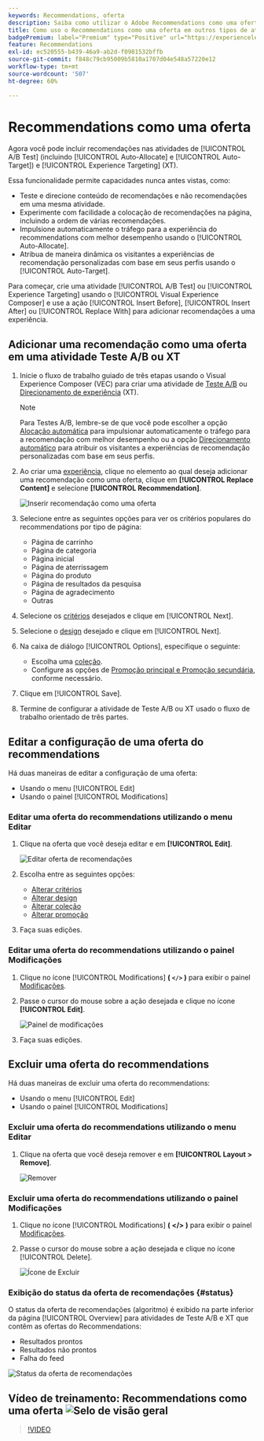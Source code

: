 ```yaml
---
keywords: Recommendations, oferta
description: Saiba como utilizar o Adobe Recommendations como uma oferta em atividades de Testes A/B (incluindo Alocação automática e Direcionamento automático) e Direcionamento de experiência (XT)
title: Como uso o Recommendations como uma oferta em outros tipos de atividade?
badgePremium: label="Premium" type="Positive" url="https://experienceleague.adobe.com/docs/target/using/introduction/intro.html?lang=en#premium newtab=true" tooltip="Consulte o que está incluído no Target Premium."
feature: Recommendations
exl-id: ec520555-b439-46a9-ab2d-f0981532bffb
source-git-commit: f848c79cb95009b5810a1707d04e548a57220e12
workflow-type: tm+mt
source-wordcount: '507'
ht-degree: 60%

---
```


# Recommendations como uma oferta

Agora você pode incluir recomendações nas atividades de [!UICONTROL A/B Test] (incluindo [!UICONTROL Auto-Allocate] e [!UICONTROL Auto-Target]) e [!UICONTROL Experience Targeting] (XT).

Essa funcionalidade permite capacidades nunca antes vistas, como:

* Teste e direcione conteúdo de recomendações e não recomendações em uma mesma atividade.
* Experimente com facilidade a colocação de recomendações na página, incluindo a ordem de várias recomendações.
* Impulsione automaticamente o tráfego para a experiência do recommendations com melhor desempenho usando o [!UICONTROL Auto-Allocate].
* Atribua de maneira dinâmica os visitantes a experiências de recomendação personalizadas com base em seus perfis usando o [!UICONTROL Auto-Target].

Para começar, crie uma atividade [!UICONTROL A/B Test] ou [!UICONTROL Experience Targeting] usando o [!UICONTROL Visual Experience Composer] e use a ação [!UICONTROL Insert Before], [!UICONTROL Insert After] ou [!UICONTROL Replace With] para adicionar recomendações a uma experiência.

## Adicionar uma recomendação como uma oferta em uma atividade Teste A/B ou XT

1. Inicie o fluxo de trabalho guiado de três etapas usando o Visual Experience Composer (VEC) para criar uma atividade de [Teste A/B](/help/main/c-activities/t-test-ab/t-test-create-ab/test-create-ab.md) ou [Direcionamento de experiência](/help/main/c-activities/t-experience-target/t-xt-create/xt-create.md) (XT).

   >[!NOTE]
   >
   >Para Testes A/B, lembre-se de que você pode escolher a opção [Alocação automática](/help/main/c-activities/automated-traffic-allocation/automated-traffic-allocation.md) para impulsionar automaticamente o tráfego para a recomendação com melhor desempenho ou a opção [Direcionamento automático](/help/main/c-activities/auto-target/auto-target-to-optimize.md) para atribuir os visitantes a experiências de recomendação personalizadas com base em seus perfis.

1. Ao criar uma [experiência](/help/main/c-experiences/c-visual-experience-composer/viztarget-options.md), clique no elemento ao qual deseja adicionar uma recomendação como uma oferta, clique em **[!UICONTROL Replace Content]** e selecione **[!UICONTROL Recommendation]**.

   ![Inserir recomendação como uma oferta](/help/main/c-recommendations/t-create-recs-activity/assets/recs-as-offer.png)

1. Selecione entre as seguintes opções para ver os critérios populares do recommendations por tipo de página:

   * Página de carrinho
   * Página de categoria
   * Página inicial
   * Página de aterrissagem
   * Página do produto
   * Página de resultados da pesquisa
   * Página de agradecimento
   * Outras

1. Selecione os [critérios](/help/main/c-recommendations/c-algorithms/algorithms.md) desejados e clique em [!UICONTROL Next].
1. Selecione o [design](/help/main/c-recommendations/c-design-overview/design-overview.md) desejado e clique em [!UICONTROL Next].
1. Na caixa de diálogo [!UICONTROL Options], especifique o seguinte:

   * Escolha uma [coleção](/help/main/c-recommendations/c-products/collections.md).
   * Configure as opções de [Promoção principal e Promoção secundária](/help/main/c-recommendations/t-create-recs-activity/adding-promotions.md), conforme necessário.

1. Clique em [!UICONTROL Save].
1. Termine de configurar a atividade de Teste A/B ou XT usado o fluxo de trabalho orientado de três partes.

## Editar a configuração de uma oferta do recommendations

Há duas maneiras de editar a configuração de uma oferta:

* Usando o menu [!UICONTROL Edit]
* Usando o painel [!UICONTROL Modifications]

### Editar uma oferta do recommendations utilizando o menu Editar

1. Clique na oferta que você deseja editar e em **[!UICONTROL Edit]**.

   ![Editar oferta de recomendações](/help/main/c-recommendations/assets/recs-offer-edit.png)

1. Escolha entre as seguintes opções:

   * [Alterar critérios](/help/main/c-recommendations/c-algorithms/algorithms.md)
   * [Alterar design](/help/main/c-recommendations/c-design-overview/design-overview.md)
   * [Alterar coleção](/help/main/c-recommendations/c-products/collections.md)
   * [Alterar promoção](/help/main/c-recommendations/t-create-recs-activity/adding-promotions.md)

1. Faça suas edições.

### Editar uma oferta do recommendations utilizando o painel Modificações

1. Clique no ícone [!UICONTROL Modifications] **( `</>` )** para exibir o painel [Modificações](/help/main/c-experiences/c-visual-experience-composer/c-vec-code-editor/vec-code-editor.md).
1. Passe o cursor do mouse sobre a ação desejada e clique no ícone **[!UICONTROL Edit]**.

   ![Painel de modificações](/help/main/c-recommendations/assets/recs-offer-modifications.png)

1. Faça suas edições.

## Excluir uma oferta do recommendations

Há duas maneiras de excluir uma oferta do recommendations:

* Usando o menu [!UICONTROL Edit]
* Usando o painel [!UICONTROL Modifications]

### Excluir uma oferta do recommendations utilizando o menu Editar

1. Clique na oferta que você deseja remover e em **[!UICONTROL Layout > Remove]**.

   ![Remover](/help/main/c-recommendations/assets/recs-offer-remove.png)

### Excluir uma oferta do recommendations utilizando o painel Modificações

1. Clique no ícone [!UICONTROL Modifications] **( &lt;/> )** para exibir o painel [Modificações](/help/main/c-experiences/c-visual-experience-composer/c-vec-code-editor/vec-code-editor.md).
1. Passe o cursor do mouse sobre a ação desejada e clique no ícone [!UICONTROL Delete].

   ![Ícone de Excluir](/help/main/c-recommendations/assets/recs-offer-delete.png)

### Exibição do status da oferta de recomendações {#status}

O status da oferta de recomendações (algoritmo) é exibido na parte inferior da página [!UICONTROL Overview] para atividades de Teste A/B e XT que contêm as ofertas do Recommendations:

* Resultados prontos
* Resultados não prontos
* Falha do feed

![Status da oferta de recomendações](/help/main/c-recommendations/assets/recs-offer-status.png)

## Vídeo de treinamento: Recommendations como uma oferta ![Selo de visão geral](/help/main/assets/overview.png)

>[!VIDEO](https://video.tv.adobe.com/v/28878)
